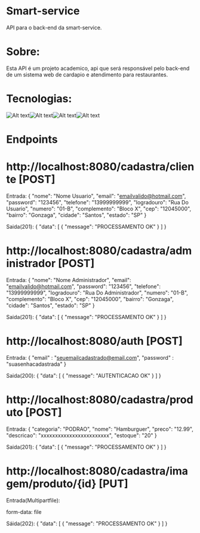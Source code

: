 # Smart-service
API para o back-end da smart-service.

# Sobre:
Esta API é um projeto academico, api que será responsável pelo back-end
de um sistema web de cardapio e atendimento para restaurantes.

# Tecnologias:

![Alt text](https://1.bp.blogspot.com/-QXQ_jdU0Frs/V46c6ImU4JI/AAAAAAAAAkM/u0xcOFxDC1gCJFc-36VOX_Ioc7pVpDOHACLcB/s200/Java%2BRuntime%2BEnvironment.png)![Alt text](https://www.dariawan.com/media/images/tutorial-spring-logo.width-400.png)![Alt text](https://pngimg.com/uploads/mysql/mysql_PNG9.png)![Alt text](https://cloudnesil.com/wp-content/uploads/2018/12/docker.png)

# Endpoints

# http://localhost:8080/cadastra/cliente [POST]

Entrada:
{
    "nome": "Nome Usuario",
    "email": "emailvalido@hotmail.com",
    "password": "123456",
    "telefone": "13999999999",
    "logradouro": "Rua Do Usuario",
    "numero": "01-B",
    "complemento": "Bloco X",
    "cep": "12045000",
    "bairro": "Gonzaga",
    "cidade": "Santos",
    "estado": "SP"
}


Saida(201):
{
    "data": [
        {
            "message": "PROCESSAMENTO OK"
        }
    ]
}

# http://localhost:8080/cadastra/administrador [POST]

Entrada:
{
    "nome": "Nome Administrador",
    "email": "emailvalido@hotmail.com",
    "password": "123456",
    "telefone": "13999999999",
    "logradouro": "Rua Do Administrador",
    "numero": "01-B",
    "complemento": "Bloco X",
    "cep": "12045000",
    "bairro": "Gonzaga",
    "cidade": "Santos",
    "estado": "SP"
}

Saida(201):
{
    "data": [
        {
            "message": "PROCESSAMENTO OK"
        }
    ]
}

# http://localhost:8080/auth [POST]

Entrada:
{
    "email" : "seuemailcadastrado@email.com",
    "password" : "suasenhacadastrada"
}


Saida(200):
{
    "data": [
        {
            "message": "AUTENTICACAO OK"
        }
    ]
}

# http://localhost:8080/cadastra/produto [POST]

Entrada:
{
    "categoria": "PODRAO",
    "nome": "Hamburguer",
    "preco": "12.99",
    "descricao": "xxxxxxxxxxxxxxxxxxxxxxxx",
    "estoque": "20"
}


Saida(201):
{
    "data": [
        {
            "message": "PROCESSAMENTO OK"
        }
    ]
}

# http://localhost:8080/cadastra/imagem/produto/{id} [PUT]

Entrada(Multipartfile):

form-data: file

Sáida(202):
{
    "data": [
        {
            "message": "PROCESSAMENTO OK"
        }
    ]
}


